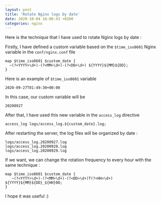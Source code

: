 ```yaml
---
layout: post
title: 'Rotate Nginx logs by date'
date: 2020-10-04 16:06:43 +0200
categories: nginx
---
```


Here is the technique that I have used to rotate Nginx logs by date :

Firstly, I have defined a custom variable based on the `$time_iso8601` Nginx variable
in the `conf/nginx.conf` file

```
map $time_iso8601 $custom_date {
  ~(?<YYYY>\d+)-(?<MM>\d+)-(?<DD>\d+) ${YYYY}${MM}${DD};
}
```

Here is an example of `$time_iso8601` variable

```
2020-09-27T01:49:30+00:00
```

In this case, our custom variable will be

```
20200927
```

After that, I have used this new variable in the `access_log` directive

```
access_log logs/access_log.${custom_date}.log;
```

After restarting the server, the log files will be organized by date :

```
logs/access_log.20200927.log
logs/access_log.20200928.log
logs/access_log.20200929.log
```

If we want, we can change the rotation frequency to every hour with the same technique :

```
map $time_iso8601 $custom_date {
   ~(?<YYYY>\d+)-(?<MM>\d+)-(?<DD>\d+)T(?<HH>\d+) ${YYYY}${MM}${DD}_${HH}00;
}
```

I hope it was useful :)
